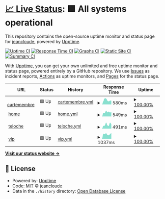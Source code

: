 # [📈 Live Status](https://status.jeancloude.club): <!--live status--> **🟩 All systems operational**

This repository contains the open-source uptime monitor and status page for [jeancloude](https://status.jeancloude.club), powered by [Upptime](https://github.com/upptime/upptime).

[![Uptime CI](https://github.com/jeancloude/status/workflows/Uptime%20CI/badge.svg)](https://github.com/jeancloude/status/actions?query=workflow%3A%22Uptime+CI%22)
[![Response Time CI](https://github.com/jeancloude/status/workflows/Response%20Time%20CI/badge.svg)](https://github.com/jeancloude/status/actions?query=workflow%3A%22Response+Time+CI%22)
[![Graphs CI](https://github.com/jeancloude/status/workflows/Graphs%20CI/badge.svg)](https://github.com/jeancloude/status/actions?query=workflow%3A%22Graphs+CI%22)
[![Static Site CI](https://github.com/jeancloude/status/workflows/Static%20Site%20CI/badge.svg)](https://github.com/jeancloude/status/actions?query=workflow%3A%22Static+Site+CI%22)
[![Summary CI](https://github.com/jeancloude/status/workflows/Summary%20CI/badge.svg)](https://github.com/jeancloude/status/actions?query=workflow%3A%22Summary+CI%22)

With [Upptime](https://upptime.js.org), you can get your own unlimited and free uptime monitor and status page, powered entirely by a GitHub repository. We use [Issues](https://github.com/jeancloude/status/issues) as incident reports, [Actions](https://github.com/jeancloude/status/actions) as uptime monitors, and [Pages](https://status.jeancloude.club) for the status page.

<!--start: status pages-->
<!-- This summary is generated by Upptime (https://github.com/upptime/upptime) -->
<!-- Do not edit this manually, your changes will be overwritten -->
<!-- prettier-ignore -->
| URL | Status | History | Response Time | Uptime |
| --- | ------ | ------- | ------------- | ------ |
| <img alt="" src="https://icons.duckduckgo.com/ip3/cartemembre.jeancloude.club.ico" height="13"> [cartemembre](https://cartemembre.jeancloude.club) | 🟩 Up | [cartemembre.yml](https://github.com/jeancloude/status/commits/HEAD/history/cartemembre.yml) | <details><summary><img alt="Response time graph" src="./graphs/cartemembre/response-time-week.png" height="20"> 580ms</summary><br><a href="https://status.jeancloude.club/history/cartemembre"><img alt="Response time 605" src="https://img.shields.io/endpoint?url=https%3A%2F%2Fraw.githubusercontent.com%2Fjeancloude%2Fstatus%2FHEAD%2Fapi%2Fcartemembre%2Fresponse-time.json"></a><br><a href="https://status.jeancloude.club/history/cartemembre"><img alt="24-hour response time 648" src="https://img.shields.io/endpoint?url=https%3A%2F%2Fraw.githubusercontent.com%2Fjeancloude%2Fstatus%2FHEAD%2Fapi%2Fcartemembre%2Fresponse-time-day.json"></a><br><a href="https://status.jeancloude.club/history/cartemembre"><img alt="7-day response time 580" src="https://img.shields.io/endpoint?url=https%3A%2F%2Fraw.githubusercontent.com%2Fjeancloude%2Fstatus%2FHEAD%2Fapi%2Fcartemembre%2Fresponse-time-week.json"></a><br><a href="https://status.jeancloude.club/history/cartemembre"><img alt="30-day response time 551" src="https://img.shields.io/endpoint?url=https%3A%2F%2Fraw.githubusercontent.com%2Fjeancloude%2Fstatus%2FHEAD%2Fapi%2Fcartemembre%2Fresponse-time-month.json"></a><br><a href="https://status.jeancloude.club/history/cartemembre"><img alt="1-year response time 607" src="https://img.shields.io/endpoint?url=https%3A%2F%2Fraw.githubusercontent.com%2Fjeancloude%2Fstatus%2FHEAD%2Fapi%2Fcartemembre%2Fresponse-time-year.json"></a></details> | <details><summary><a href="https://status.jeancloude.club/history/cartemembre">100.00%</a></summary><a href="https://status.jeancloude.club/history/cartemembre"><img alt="All-time uptime 99.97%" src="https://img.shields.io/endpoint?url=https%3A%2F%2Fraw.githubusercontent.com%2Fjeancloude%2Fstatus%2FHEAD%2Fapi%2Fcartemembre%2Fuptime.json"></a><br><a href="https://status.jeancloude.club/history/cartemembre"><img alt="24-hour uptime 100.00%" src="https://img.shields.io/endpoint?url=https%3A%2F%2Fraw.githubusercontent.com%2Fjeancloude%2Fstatus%2FHEAD%2Fapi%2Fcartemembre%2Fuptime-day.json"></a><br><a href="https://status.jeancloude.club/history/cartemembre"><img alt="7-day uptime 100.00%" src="https://img.shields.io/endpoint?url=https%3A%2F%2Fraw.githubusercontent.com%2Fjeancloude%2Fstatus%2FHEAD%2Fapi%2Fcartemembre%2Fuptime-week.json"></a><br><a href="https://status.jeancloude.club/history/cartemembre"><img alt="30-day uptime 100.00%" src="https://img.shields.io/endpoint?url=https%3A%2F%2Fraw.githubusercontent.com%2Fjeancloude%2Fstatus%2FHEAD%2Fapi%2Fcartemembre%2Fuptime-month.json"></a><br><a href="https://status.jeancloude.club/history/cartemembre"><img alt="1-year uptime 99.98%" src="https://img.shields.io/endpoint?url=https%3A%2F%2Fraw.githubusercontent.com%2Fjeancloude%2Fstatus%2FHEAD%2Fapi%2Fcartemembre%2Fuptime-year.json"></a></details>
| <img alt="" src="https://icons.duckduckgo.com/ip3/jeancloude.club.ico" height="13"> [home](https://jeancloude.club) | 🟩 Up | [home.yml](https://github.com/jeancloude/status/commits/HEAD/history/home.yml) | <details><summary><img alt="Response time graph" src="./graphs/home/response-time-week.png" height="20"> 549ms</summary><br><a href="https://status.jeancloude.club/history/home"><img alt="Response time 1076" src="https://img.shields.io/endpoint?url=https%3A%2F%2Fraw.githubusercontent.com%2Fjeancloude%2Fstatus%2FHEAD%2Fapi%2Fhome%2Fresponse-time.json"></a><br><a href="https://status.jeancloude.club/history/home"><img alt="24-hour response time 440" src="https://img.shields.io/endpoint?url=https%3A%2F%2Fraw.githubusercontent.com%2Fjeancloude%2Fstatus%2FHEAD%2Fapi%2Fhome%2Fresponse-time-day.json"></a><br><a href="https://status.jeancloude.club/history/home"><img alt="7-day response time 549" src="https://img.shields.io/endpoint?url=https%3A%2F%2Fraw.githubusercontent.com%2Fjeancloude%2Fstatus%2FHEAD%2Fapi%2Fhome%2Fresponse-time-week.json"></a><br><a href="https://status.jeancloude.club/history/home"><img alt="30-day response time 2133" src="https://img.shields.io/endpoint?url=https%3A%2F%2Fraw.githubusercontent.com%2Fjeancloude%2Fstatus%2FHEAD%2Fapi%2Fhome%2Fresponse-time-month.json"></a><br><a href="https://status.jeancloude.club/history/home"><img alt="1-year response time 1262" src="https://img.shields.io/endpoint?url=https%3A%2F%2Fraw.githubusercontent.com%2Fjeancloude%2Fstatus%2FHEAD%2Fapi%2Fhome%2Fresponse-time-year.json"></a></details> | <details><summary><a href="https://status.jeancloude.club/history/home">100.00%</a></summary><a href="https://status.jeancloude.club/history/home"><img alt="All-time uptime 99.59%" src="https://img.shields.io/endpoint?url=https%3A%2F%2Fraw.githubusercontent.com%2Fjeancloude%2Fstatus%2FHEAD%2Fapi%2Fhome%2Fuptime.json"></a><br><a href="https://status.jeancloude.club/history/home"><img alt="24-hour uptime 100.00%" src="https://img.shields.io/endpoint?url=https%3A%2F%2Fraw.githubusercontent.com%2Fjeancloude%2Fstatus%2FHEAD%2Fapi%2Fhome%2Fuptime-day.json"></a><br><a href="https://status.jeancloude.club/history/home"><img alt="7-day uptime 100.00%" src="https://img.shields.io/endpoint?url=https%3A%2F%2Fraw.githubusercontent.com%2Fjeancloude%2Fstatus%2FHEAD%2Fapi%2Fhome%2Fuptime-week.json"></a><br><a href="https://status.jeancloude.club/history/home"><img alt="30-day uptime 99.32%" src="https://img.shields.io/endpoint?url=https%3A%2F%2Fraw.githubusercontent.com%2Fjeancloude%2Fstatus%2FHEAD%2Fapi%2Fhome%2Fuptime-month.json"></a><br><a href="https://status.jeancloude.club/history/home"><img alt="1-year uptime 99.31%" src="https://img.shields.io/endpoint?url=https%3A%2F%2Fraw.githubusercontent.com%2Fjeancloude%2Fstatus%2FHEAD%2Fapi%2Fhome%2Fuptime-year.json"></a></details>
| <img alt="" src="https://icons.duckduckgo.com/ip3/teloche.jeancloude.club.ico" height="13"> [teloche](https://teloche.jeancloude.club) | 🟩 Up | [teloche.yml](https://github.com/jeancloude/status/commits/HEAD/history/teloche.yml) | <details><summary><img alt="Response time graph" src="./graphs/teloche/response-time-week.png" height="20"> 491ms</summary><br><a href="https://status.jeancloude.club/history/teloche"><img alt="Response time 818" src="https://img.shields.io/endpoint?url=https%3A%2F%2Fraw.githubusercontent.com%2Fjeancloude%2Fstatus%2FHEAD%2Fapi%2Fteloche%2Fresponse-time.json"></a><br><a href="https://status.jeancloude.club/history/teloche"><img alt="24-hour response time 598" src="https://img.shields.io/endpoint?url=https%3A%2F%2Fraw.githubusercontent.com%2Fjeancloude%2Fstatus%2FHEAD%2Fapi%2Fteloche%2Fresponse-time-day.json"></a><br><a href="https://status.jeancloude.club/history/teloche"><img alt="7-day response time 491" src="https://img.shields.io/endpoint?url=https%3A%2F%2Fraw.githubusercontent.com%2Fjeancloude%2Fstatus%2FHEAD%2Fapi%2Fteloche%2Fresponse-time-week.json"></a><br><a href="https://status.jeancloude.club/history/teloche"><img alt="30-day response time 1035" src="https://img.shields.io/endpoint?url=https%3A%2F%2Fraw.githubusercontent.com%2Fjeancloude%2Fstatus%2FHEAD%2Fapi%2Fteloche%2Fresponse-time-month.json"></a><br><a href="https://status.jeancloude.club/history/teloche"><img alt="1-year response time 909" src="https://img.shields.io/endpoint?url=https%3A%2F%2Fraw.githubusercontent.com%2Fjeancloude%2Fstatus%2FHEAD%2Fapi%2Fteloche%2Fresponse-time-year.json"></a></details> | <details><summary><a href="https://status.jeancloude.club/history/teloche">100.00%</a></summary><a href="https://status.jeancloude.club/history/teloche"><img alt="All-time uptime 99.50%" src="https://img.shields.io/endpoint?url=https%3A%2F%2Fraw.githubusercontent.com%2Fjeancloude%2Fstatus%2FHEAD%2Fapi%2Fteloche%2Fuptime.json"></a><br><a href="https://status.jeancloude.club/history/teloche"><img alt="24-hour uptime 100.00%" src="https://img.shields.io/endpoint?url=https%3A%2F%2Fraw.githubusercontent.com%2Fjeancloude%2Fstatus%2FHEAD%2Fapi%2Fteloche%2Fuptime-day.json"></a><br><a href="https://status.jeancloude.club/history/teloche"><img alt="7-day uptime 100.00%" src="https://img.shields.io/endpoint?url=https%3A%2F%2Fraw.githubusercontent.com%2Fjeancloude%2Fstatus%2FHEAD%2Fapi%2Fteloche%2Fuptime-week.json"></a><br><a href="https://status.jeancloude.club/history/teloche"><img alt="30-day uptime 99.41%" src="https://img.shields.io/endpoint?url=https%3A%2F%2Fraw.githubusercontent.com%2Fjeancloude%2Fstatus%2FHEAD%2Fapi%2Fteloche%2Fuptime-month.json"></a><br><a href="https://status.jeancloude.club/history/teloche"><img alt="1-year uptime 99.16%" src="https://img.shields.io/endpoint?url=https%3A%2F%2Fraw.githubusercontent.com%2Fjeancloude%2Fstatus%2FHEAD%2Fapi%2Fteloche%2Fuptime-year.json"></a></details>
| <img alt="" src="https://icons.duckduckgo.com/ip3/vip.jeancloude.club.ico" height="13"> [vip](https://vip.jeancloude.club) | 🟩 Up | [vip.yml](https://github.com/jeancloude/status/commits/HEAD/history/vip.yml) | <details><summary><img alt="Response time graph" src="./graphs/vip/response-time-week.png" height="20"> 1037ms</summary><br><a href="https://status.jeancloude.club/history/vip"><img alt="Response time 1205" src="https://img.shields.io/endpoint?url=https%3A%2F%2Fraw.githubusercontent.com%2Fjeancloude%2Fstatus%2FHEAD%2Fapi%2Fvip%2Fresponse-time.json"></a><br><a href="https://status.jeancloude.club/history/vip"><img alt="24-hour response time 952" src="https://img.shields.io/endpoint?url=https%3A%2F%2Fraw.githubusercontent.com%2Fjeancloude%2Fstatus%2FHEAD%2Fapi%2Fvip%2Fresponse-time-day.json"></a><br><a href="https://status.jeancloude.club/history/vip"><img alt="7-day response time 1037" src="https://img.shields.io/endpoint?url=https%3A%2F%2Fraw.githubusercontent.com%2Fjeancloude%2Fstatus%2FHEAD%2Fapi%2Fvip%2Fresponse-time-week.json"></a><br><a href="https://status.jeancloude.club/history/vip"><img alt="30-day response time 1164" src="https://img.shields.io/endpoint?url=https%3A%2F%2Fraw.githubusercontent.com%2Fjeancloude%2Fstatus%2FHEAD%2Fapi%2Fvip%2Fresponse-time-month.json"></a><br><a href="https://status.jeancloude.club/history/vip"><img alt="1-year response time 1215" src="https://img.shields.io/endpoint?url=https%3A%2F%2Fraw.githubusercontent.com%2Fjeancloude%2Fstatus%2FHEAD%2Fapi%2Fvip%2Fresponse-time-year.json"></a></details> | <details><summary><a href="https://status.jeancloude.club/history/vip">100.00%</a></summary><a href="https://status.jeancloude.club/history/vip"><img alt="All-time uptime 99.75%" src="https://img.shields.io/endpoint?url=https%3A%2F%2Fraw.githubusercontent.com%2Fjeancloude%2Fstatus%2FHEAD%2Fapi%2Fvip%2Fuptime.json"></a><br><a href="https://status.jeancloude.club/history/vip"><img alt="24-hour uptime 100.00%" src="https://img.shields.io/endpoint?url=https%3A%2F%2Fraw.githubusercontent.com%2Fjeancloude%2Fstatus%2FHEAD%2Fapi%2Fvip%2Fuptime-day.json"></a><br><a href="https://status.jeancloude.club/history/vip"><img alt="7-day uptime 100.00%" src="https://img.shields.io/endpoint?url=https%3A%2F%2Fraw.githubusercontent.com%2Fjeancloude%2Fstatus%2FHEAD%2Fapi%2Fvip%2Fuptime-week.json"></a><br><a href="https://status.jeancloude.club/history/vip"><img alt="30-day uptime 100.00%" src="https://img.shields.io/endpoint?url=https%3A%2F%2Fraw.githubusercontent.com%2Fjeancloude%2Fstatus%2FHEAD%2Fapi%2Fvip%2Fuptime-month.json"></a><br><a href="https://status.jeancloude.club/history/vip"><img alt="1-year uptime 99.78%" src="https://img.shields.io/endpoint?url=https%3A%2F%2Fraw.githubusercontent.com%2Fjeancloude%2Fstatus%2FHEAD%2Fapi%2Fvip%2Fuptime-year.json"></a></details>

<!--end: status pages-->

[**Visit our status website →**](https://status.jeancloude.club)

## 📄 License

- Powered by: [Upptime](https://github.com/upptime/upptime)
- Code: [MIT](./LICENSE) © [jeancloude](https://status.jeancloude.club)
- Data in the `./history` directory: [Open Database License](https://opendatacommons.org/licenses/odbl/1-0/)
